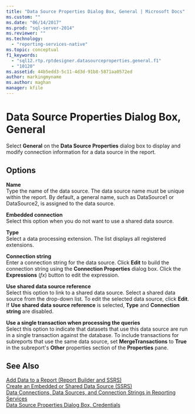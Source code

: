 ```yaml
---
title: "Data Source Properties Dialog Box, General | Microsoft Docs"
ms.custom: ""
ms.date: "06/14/2017"
ms.prod: "sql-server-2014"
ms.reviewer: ""
ms.technology: 
  - "reporting-services-native"
ms.topic: conceptual
f1_keywords: 
  - "sql12.rtp.rptdesigner.datasourceproperties.general.f1"
  - "10120"
ms.assetid: 44b5edd3-5c11-4d3d-91b8-5871aa0572ed
author: markingmyname
ms.author: maghan
manager: kfile
---
```

# Data Source Properties Dialog Box, General
  Select **General** on the **Data Source Properties** dialog box to display and modify connection information for a data source in the report.  
  
## Options  
 **Name**  
 Type the name of the data source. The data source name must be unique within the report. By default, a general name, such as DataSource1 or DataSource2, is assigned to the data source.  
  
 **Embedded connection**  
 Select this option when you do not want to use a shared data source.  
  
 **Type**  
 Select a data processing extension. The list displays all registered extensions.  
  
 **Connection string**  
 Enter a connection string for the data source. Click **Edit** to build the connection string using the **Connection Properties** dialog box. Click the **Expressions** (*fx*) button to edit the expression.  
  
 **Use shared data source reference**  
 Select this option to link to a shared data source. Select a shared data source from the drop-down list. To edit the selected data source, click **Edit**. If **Use shared data source reference** is selected, **Type** and **Connection string** are disabled.  
  
 **Use a single transaction when processing the queries**  
 Select this option to indicate that datasets that use this data source are run in a single transaction against the database. To include transactions for subreports that use the same data source, set **MergeTransactions** to **True** in the subreport's **Other** properties section of the **Properties** pane.  
  
## See Also  
 [Add Data to a Report &#40;Report Builder and SSRS&#41;](report-data/report-datasets-ssrs.md)   
 [Create an Embedded or Shared Data Source &#40;SSRS&#41;](../../2014/reporting-services/create-an-embedded-or-shared-data-source-ssrs.md)   
 [Data Connections, Data Sources, and Connection Strings in Reporting Services](../../2014/reporting-services/data-connections-data-sources-and-connection-strings-in-reporting-services.md)   
 [Data Source Properties Dialog Box, Credentials](../../2014/reporting-services/data-source-properties-dialog-box-credentials.md)  
  
  
